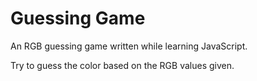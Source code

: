 Guessing Game
=============

An RGB guessing game written while learning JavaScript.

Try to guess the color based on the RGB values given.
